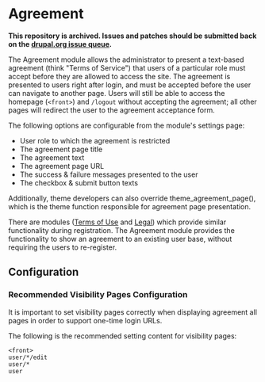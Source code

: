 # Agreement

**This repository is archived. Issues and patches should be submitted back on the [drupal.org issue queue](https://www.drupal.org/project/agreement/issues/).**

The Agreement module allows the administrator to present a text-based agreement (think "Terms of Service") that users of a particular role must accept before they are allowed to access the site. The agreement is presented to users right after login, and must be accepted before the user can navigate to another page. Users will still be able to access the homepage (`<front>`) and `/logout` without accepting the agreement; all other pages will redirect the user to the agreement acceptance form.

The following options are configurable from the module's settings page:

* User role to which the agreement is restricted
* The agreement page title
* The agreement text
* The agreement page URL
* The success & failure messages presented to the user
* The checkbox & submit button texts

Additionally, theme developers can also override theme_agreement_page(), which is the theme function responsible for agreement page presentation.

There are modules ([Terms of Use](https://drupal.org/project/terms_of_use) and [Legal](https://drupal.org/project/legal)) which provide similar functionality during registration. The Agreement module provides the functionality to show an agreement to an existing user base, without requiring the users to re-register.

## Configuration

### Recommended Visibility Pages Configuration

It is important to set visibility pages correctly when displaying agreement all pages in order to support one-time login URLs.

The following is the recommended setting content for visibility pages:

```
<front>
user/*/edit
user/*
user
```
